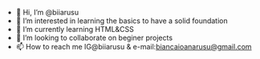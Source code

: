 - 👋 Hi, I’m @biiarusu
- 👀 I’m interested in learning the basics to have a solid foundation
- 🌱 I’m currently learning HTML&CSS
- 💞️ I’m looking to collaborate on beginer projects
- 📫 How to reach me IG@biiarusu & e-mail:biancaioanarusu@gmail.com

<!---
biiarusu/biiarusu is a ✨ special ✨ repository because its `README.md` (this file) appears on your GitHub profile.
You can click the Preview link to take a look at your changes.
--->
